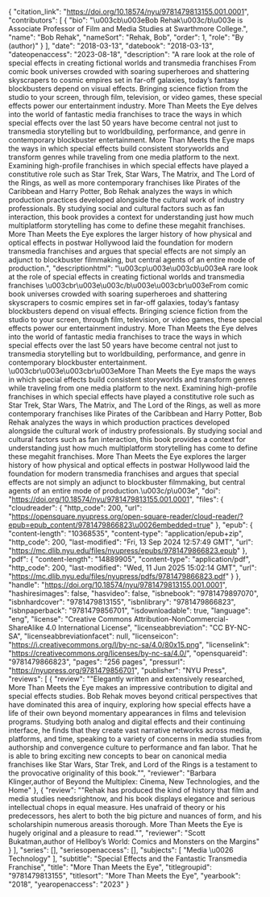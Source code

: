 {
   "citation_link": "https://doi.org/10.18574/nyu/9781479813155.001.0001",
   "contributors": [
     {
       "bio": "\u003cb\u003eBob Rehak\u003c/b\u003e is Associate Professor of Film and Media Studies at Swarthmore College.",
       "name": "Bob Rehak",
       "nameSort": "Rehak, Bob",
       "order": 1,
       "role": "By (author)"
     }
   ],
   "date": "2018-03-13",
   "datebook": "2018-03-13",
   "dateopenaccess": "2023-08-18",
   "description": "A rare look at the role of special effects in creating fictional worlds and transmedia franchises From comic book universes crowded with soaring superheroes and shattering skyscrapers to cosmic empires set in far-off galaxies, today’s fantasy blockbusters depend on visual effects. Bringing science fiction from the studio to your screen, through film, television, or video games, these special effects power our entertainment industry. More Than Meets the Eye delves into the world of fantastic media franchises to trace the ways in which special effects over the last 50 years have become central not just to transmedia storytelling but to worldbuilding, performance, and genre in contemporary blockbuster entertainment. More Than Meets the Eye maps the ways in which special effects build consistent storyworlds and transform genres while traveling from one media platform to the next. Examining high-profile franchises in which special effects have played a constitutive role such as Star Trek, Star Wars, The Matrix, and The Lord of the Rings, as well as more contemporary franchises like Pirates of the Caribbean and Harry Potter, Bob Rehak analyzes the ways in which production practices developed alongside the cultural work of industry professionals. By studying social and cultural factors such as fan interaction, this book provides a context for understanding just how much multiplatform storytelling has come to define these megahit franchises. More Than Meets the Eye explores the larger history of how physical and optical effects in postwar Hollywood laid the foundation for modern transmedia franchises and argues that special effects are not simply an adjunct to blockbuster filmmaking, but central agents of an entire mode of production.",
   "descriptionhtml": "\u003cp\u003e\u003cb\u003eA rare look at the role of special effects in creating fictional worlds and transmedia franchises \u003cbr\u003e\u003c/b\u003e\u003cbr\u003eFrom comic book universes crowded with soaring superheroes and shattering skyscrapers to cosmic empires set in far-off galaxies, today’s fantasy blockbusters depend on visual effects. Bringing science fiction from the studio to your screen, through film, television, or video games, these special effects power our entertainment industry. More Than Meets the Eye delves into the world of fantastic media franchises to trace the ways in which special effects over the last 50 years have become central not just to transmedia storytelling but to worldbuilding, performance, and genre in contemporary blockbuster entertainment. \u003cbr\u003e\u003cbr\u003eMore Than Meets the Eye maps the ways in which special effects build consistent storyworlds and transform genres while traveling from one media platform to the next. Examining high-profile franchises in which special effects have played a constitutive role such as Star Trek, Star Wars, The Matrix, and The Lord of the Rings, as well as more contemporary franchises like Pirates of the Caribbean and Harry Potter, Bob Rehak analyzes the ways in which production practices developed alongside the cultural work of industry professionals. By studying social and cultural factors such as fan interaction, this book provides a context for understanding just how much multiplatform storytelling has come to define these megahit franchises. More Than Meets the Eye explores the larger history of how physical and optical effects in postwar Hollywood laid the foundation for modern transmedia franchises and argues that special effects are not simply an adjunct to blockbuster filmmaking, but central agents of an entire mode of production.\u003c/p\u003e",
   "doi": "https://doi.org/10.18574/nyu/9781479813155.001.0001",
   "files": {
     "cloudreader": {
       "http_code": 200,
       "url": "https://opensquare.nyupress.org/open-square-reader/cloud-reader/?epub=epub_content/9781479866823\u0026embedded=true"
     },
     "epub": {
       "content-length": "10368535",
       "content-type": "application/epub+zip",
       "http_code": 200,
       "last-modified": "Fri, 13 Sep 2024 12:57:49 GMT",
       "url": "https://mc.dlib.nyu.edu/files/nyupress/epubs/9781479866823.epub"
     },
     "pdf": {
       "content-length": "14889905",
       "content-type": "application/pdf",
       "http_code": 200,
       "last-modified": "Wed, 11 Jun 2025 15:02:14 GMT",
       "url": "https://mc.dlib.nyu.edu/files/nyupress/pdfs/9781479866823.pdf"
     }
   },
   "handle": "https://doi.org/10.18574/nyu/9781479813155.001.0001",
   "hashiresimages": false,
   "hasvideo": false,
   "isbnebook": "9781479897070",
   "isbnhardcover": "9781479813155",
   "isbnlibrary": "9781479866823",
   "isbnpaperback": "9781479856701",
   "isdownloadable": true,
   "language": "eng",
   "license": "Creative Commons Attribution-NonCommercial-ShareAlike 4.0 International License",
   "licenseabbreviation": "CC BY-NC-SA",
   "licenseabbreviationfacet": null,
   "licenseicon": "https://i.creativecommons.org/l/by-nc-sa/4.0/80x15.png",
   "licenselink": "https://creativecommons.org/licenses/by-nc-sa/4.0/",
   "opensquareid": "9781479866823",
   "pages": "256 pages",
   "pressurl": "https://nyupress.org/9781479856701",
   "publisher": "NYU Press",
   "reviews": [
     {
       "review": "\"Elegantly written and extensively researched, More Than Meets the Eye makes an impressive contribution to digital and special effects studies. Bob Rehak moves beyond critical perspectives that have dominated this area of inquiry, exploring how special effects have a life of their own beyond momentary appearances in films and television programs. Studying both analog and digital effects and their continuing interface, he finds that they create vast narrative networks across media, platforms, and time, speaking to a variety of concerns in media studies from authorship and convergence culture to performance and fan labor. That he is able to bring exciting new concepts to bear on canonical media franchises like Star Wars, Star Trek, and Lord of the Rings is a testament to the provocative originality of this book.\"",
       "reviewer": "Barbara Klinger,author of Beyond the Multiplex: Cinema, New Technologies, and the Home"
     },
     {
       "review": "\"Rehak has produced the kind of history that film and media studies needsrightnow, and his book displays elegance and serious intellectual chops in equal measure. Hes unafraid of theory or his predecessors, hes alert to both the big picture and nuances of form, and his scholarshipin numerous areasis thorough.  More Than Meets the Eye is hugely original and a pleasure to read.\"",
       "reviewer": "Scott Bukatman,author of Hellboy’s World: Comics and Monsters on the Margins"
     }
   ],
   "series": [],
   "seriesopenaccess": [],
   "subjects": [
     "Media \u0026 Technology"
   ],
   "subtitle": "Special Effects and the Fantastic Transmedia Franchise",
   "title": "More Than Meets the Eye",
   "titlegroupid": "9781479813155",
   "titlesort": "More Than Meets the Eye",
   "yearbook": "2018",
   "yearopenaccess": "2023"
 }
